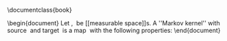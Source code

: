 
\documentclass{book}

\begin{document}
Let <math>(X,\mathcal A)</math>, <math>(Y,\mathcal B)</math> be [[measurable space]]s. A ''Markov kernel'' with source <math>(X,\mathcal A)</math> and target <math>(Y,\mathcal B)</math> is a map <math>\kappa \colon X \times \mathcal B \to [0,1]
</math> with the following properties: 
\end{document}
